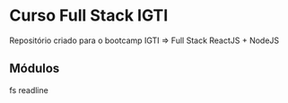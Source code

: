 # Curso Full Stack IGTI
Repositório criado para o bootcamp IGTI => Full Stack ReactJS + NodeJS


## Módulos
  fs
  readline